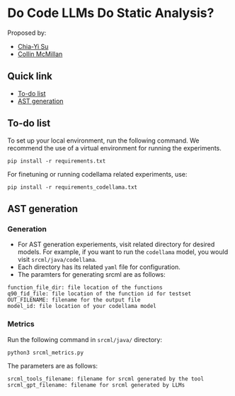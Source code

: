 # Do Code LLMs Do Static Analysis?

Proposed by:
- [Chia-Yi Su](https://chiayisu.github.io/)
- [Collin McMillan](https://sdf.org/~cmc/)

## Quick link
- [To-do list](#to-do-list)
- [AST generation](#ast-generation)


## To-do list

To set up your local environment, run the following command. We recommend the use of a virtual environment for running the experiments.
```
pip install -r requirements.txt
```
For finetuning or running codellama related experiments, use:
```
pip install -r requirements_codellama.txt
```

## AST generation

### Generation
- For AST generation experiements, visit related directory for desired models. For example, if you want to run the ``codellama`` model, you would visit ``srcml/java/codellama``.
- Each directory has its related ``yaml`` file for configuration.
- The paramters for generating srcml are as follows:

```
function_file_dir: file location of the functions
q90_fid_file: file location of the function id for testset
OUT_FILENAME: filename for the output file
model_id: file location of your codellama model
```
### Metrics
Run the following command in ``srcml/java/`` directory:
```
python3 srcml_metrics.py
```

The parameters are as follows:
```
srcml_tools_filename: filename for srcml generated by the tool
srcml_gpt_filename: filename for srcml generated by LLMs
```

